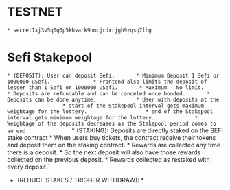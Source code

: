 # TESTNET

`* secret1xj3v5q0q0p5khvark9hmcjrdxrjgh9zqsq7lhg`

# Sefi Stakepool

`* (DEPOSIT): User can deposit Sefi.
      * Minimum Deposit 1 Sefi or 1000000 uSefi. 
            * Frontend also limits the deposit of lesser than 1 Sefi or 1000000 uSefi.
      * Maximum - No limit.
      * Deposits are refundable and can be canceled once bonded.
      * Deposits can be done anytime.
            * User with deposits at the 
                  * start of the Stakepool interval gets maximum weightage for the lottery.
                  * end of the Stakepool interval gets minimum weightage for the lottery.
            * Weightage of the deposits decreases as the Stakepool period comes to an end.
            
`* (STAKING): Deposits are directly staked on the SEFI stake contract
      * When users buy tickets, the contract receive their tokens and deposit them on the staking contract.
      * Rewards are collected any time there is a deposit.
      * So the next deposit will also have those rewards collected on the previous deposit.
      * Rewards collected as restaked with every deposit.`
      
* (REDUCE STAKES / TRIGGER WITHDRAW):
      *  
      

